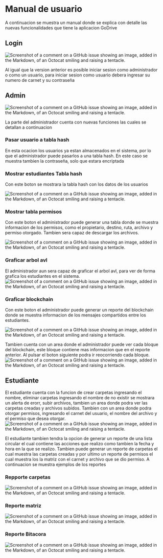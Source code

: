 # Manual de usuario
A continuacion se muestra un manual donde se explica con detalle las nuevas funcionalidades que tiene la aplicacion GoDrive

## Login
![Screenshot of a comment on a GitHub issue showing an image, added in the Markdown, of an Octocat smiling and raising a tentacle.](https://i.imgur.com/Hs8GzBv.png)

Al igual que la version anterior es posible iniciar sesion como administrador o como un usuario, para iniciar sesion como usuario debera ingresar su numero de carnet y su contraseña

## Admin
![Screenshot of a comment on a GitHub issue showing an image, added in the Markdown, of an Octocat smiling and raising a tentacle.](https://i.imgur.com/KK6yXO1.png)

La parte del administrador cuenta con nuevas funciones las cuales se detallan a continuacion

### Pasar usuario a tabla hash
En esta ocacion los usuarios ya estan almacenados en el sistema, por lo que el administrador puede pasarlos a una tabla hash. En este caso se muestra tambien la contraseña, solo que estara encriptada

### Mostrar estudiantes Tabla hash
Con este boton se mostrara la tabla hash con los datos de los usuarios

![Screenshot of a comment on a GitHub issue showing an image, added in the Markdown, of an Octocat smiling and raising a tentacle.](https://i.imgur.com/r030JMp.png)

### Mostrar tabla permisos
Con este boton el administrador puede generar una tabla donde se muestra informacion de los permisos, como el propietario, destino, ruta, archivo y permiso otorgado. Tambien sera capaz de descargar los archivos.


![Screenshot of a comment on a GitHub issue showing an image, added in the Markdown, of an Octocat smiling and raising a tentacle.](https://i.imgur.com/w11UX7m.png)


### Graficar arbol avl
El administrador aun sera capaz de graficar el arbol avl, para ver de forma grafica los estudiantes en el sistema.
![Screenshot of a comment on a GitHub issue showing an image, added in the Markdown, of an Octocat smiling and raising a tentacle.](https://i.imgur.com/Ra0WIxw.png)


### Graficar blockchain
Con este boton el administrador puede generar un reporte del blockchain donde se muestra informacion de los mensajes compartidos entre los estudiantes. 

![Screenshot of a comment on a GitHub issue showing an image, added in the Markdown, of an Octocat smiling and raising a tentacle.](https://i.imgur.com/Nzb9a6i.png)

Tambien cuenta con un area donde el administrador puede ver cada bloque del blockchain, este bloque contiene mas informacion que en el reporte anterior. Al pulsar el boton siguiente podra ir reocorriendo cada bloque.
![Screenshot of a comment on a GitHub issue showing an image, added in the Markdown, of an Octocat smiling and raising a tentacle.](https://i.imgur.com/1GoWo9N.png)


## Estudiante
El estudiante cuenta con la funcion de crear carpetas ingresando el nombre, eliminar carpetas ingresando el nombre de no existir se mostrara un alerta de erorr, subir archivos, tambien un area donde podra ver las carpetas creadas y archivos subidos. Tambien con un area donde podra otorgar permisos, ingresando el carnet del usuario, el nombre del archivo y el permiso que desea otorgar.
![Screenshot of a comment on a GitHub issue showing an image, added in the Markdown, of an Octocat smiling and raising a tentacle.](https://i.imgur.com/iD7myyM.png)

El estudiante tambien tendra la opcion de generar un reporte de una lista circular el cual contiene las acciones que realizo como tambien la fecha y hora en la que se realizo. Tambien puede generar un reporte de carpetas el cual muestra las carpetas creadas y por ultimo un reporte de permisos el cual muestra los la matriz con el carnet y archivo que se dio permiso. A continuacion se muestra ejemplos de los reportes



### Repporte carpetas
![Screenshot of a comment on a GitHub issue showing an image, added in the Markdown, of an Octocat smiling and raising a tentacle.](https://i.imgur.com/MHYUewC.png)

### Reporte matriz
![Screenshot of a comment on a GitHub issue showing an image, added in the Markdown, of an Octocat smiling and raising a tentacle.](https://i.imgur.com/r38r0jL.png)

### Reporte Bitacora
![Screenshot of a comment on a GitHub issue showing an image, added in the Markdown, of an Octocat smiling and raising a tentacle.](https://i.imgur.com/XHBpGIr.png)


